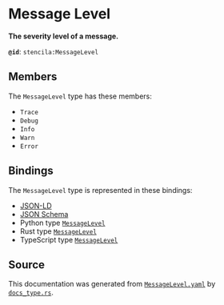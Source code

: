 # Message Level

**The severity level of a message.**

**`@id`**: `stencila:MessageLevel`

## Members

The `MessageLevel` type has these members:

- `Trace`
- `Debug`
- `Info`
- `Warn`
- `Error`

## Bindings

The `MessageLevel` type is represented in these bindings:

- [JSON-LD](https://stencila.org/MessageLevel.jsonld)
- [JSON Schema](https://stencila.org/MessageLevel.schema.json)
- Python type [`MessageLevel`](https://github.com/stencila/stencila/blob/main/python/python/stencila/types/message_level.py)
- Rust type [`MessageLevel`](https://github.com/stencila/stencila/blob/main/rust/schema/src/types/message_level.rs)
- TypeScript type [`MessageLevel`](https://github.com/stencila/stencila/blob/main/ts/src/types/MessageLevel.ts)

## Source

This documentation was generated from [`MessageLevel.yaml`](https://github.com/stencila/stencila/blob/main/schema/MessageLevel.yaml) by [`docs_type.rs`](https://github.com/stencila/stencila/blob/main/rust/schema-gen/src/docs_type.rs).